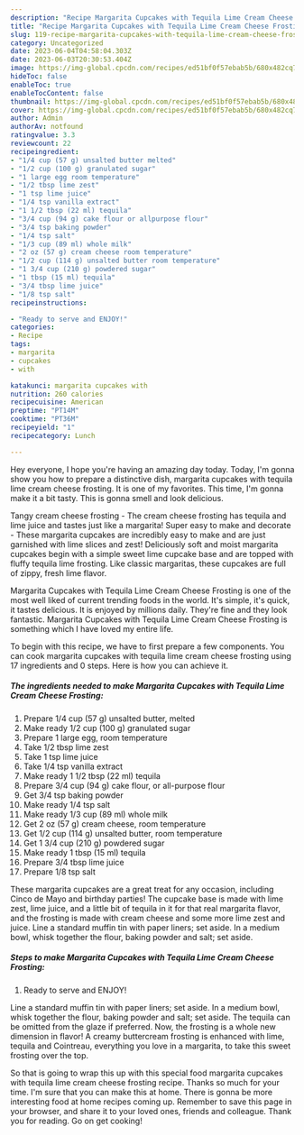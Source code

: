 ```yaml
---
description: "Recipe Margarita Cupcakes with Tequila Lime Cream Cheese Frosting yang Delicious"
title: "Recipe Margarita Cupcakes with Tequila Lime Cream Cheese Frosting yang Delicious"
slug: 119-recipe-margarita-cupcakes-with-tequila-lime-cream-cheese-frosting-yang-delicious
category: Uncategorized
date: 2023-06-04T04:58:04.303Z
date: 2023-06-03T20:30:53.404Z
image: https://img-global.cpcdn.com/recipes/ed51bf0f57ebab5b/680x482cq70/margarita-cupcakes-with-tequila-lime-cream-cheese-frosting-recipe-main-photo.jpg
hideToc: false
enableToc: true
enableTocContent: false
thumbnail: https://img-global.cpcdn.com/recipes/ed51bf0f57ebab5b/680x482cq70/margarita-cupcakes-with-tequila-lime-cream-cheese-frosting-recipe-main-photo.jpg
cover: https://img-global.cpcdn.com/recipes/ed51bf0f57ebab5b/680x482cq70/margarita-cupcakes-with-tequila-lime-cream-cheese-frosting-recipe-main-photo.jpg
author: Admin
authorAv: notfound
ratingvalue: 3.3
reviewcount: 22
recipeingredient:
- "1/4 cup (57 g) unsalted butter melted"
- "1/2 cup (100 g) granulated sugar"
- "1 large egg room temperature"
- "1/2 tbsp lime zest"
- "1 tsp lime juice"
- "1/4 tsp vanilla extract"
- "1 1/2 tbsp (22 ml) tequila"
- "3/4 cup (94 g) cake flour or allpurpose flour"
- "3/4 tsp baking powder"
- "1/4 tsp salt"
- "1/3 cup (89 ml) whole milk"
- "2 oz (57 g) cream cheese room temperature"
- "1/2 cup (114 g) unsalted butter room temperature"
- "1 3/4 cup (210 g) powdered sugar"
- "1 tbsp (15 ml) tequila"
- "3/4 tbsp lime juice"
- "1/8 tsp salt"
recipeinstructions:

- "Ready to serve and ENJOY!"
categories:
- Recipe
tags:
- margarita
- cupcakes
- with

katakunci: margarita cupcakes with 
nutrition: 260 calories
recipecuisine: American
preptime: "PT14M"
cooktime: "PT36M"
recipeyield: "1"
recipecategory: Lunch

---
```



Hey everyone, I hope you're having an amazing day today. Today, I'm gonna show you how to prepare a distinctive dish, margarita cupcakes with tequila lime cream cheese frosting. It is one of my favorites. This time, I'm gonna make it a bit tasty. This is gonna smell and look delicious.

Tangy cream cheese frosting - The cream cheese frosting has tequila and lime juice and tastes just like a margarita! Super easy to make and decorate - These margarita cupcakes are incredibly easy to make and are just garnished with lime slices and zest! Deliciously soft and moist margarita cupcakes begin with a simple sweet lime cupcake base and are topped with fluffy tequila lime frosting. Like classic margaritas, these cupcakes are full of zippy, fresh lime flavor.

Margarita Cupcakes with Tequila Lime Cream Cheese Frosting is one of the most well liked of current trending foods in the world. It's simple, it's quick, it tastes delicious. It is enjoyed by millions daily. They're fine and they look fantastic. Margarita Cupcakes with Tequila Lime Cream Cheese Frosting is something which I have loved my entire life.


To begin with this recipe, we have to first prepare a few components. You can cook margarita cupcakes with tequila lime cream cheese frosting using 17 ingredients and 0 steps. Here is how you can achieve it.

<!--inarticleads1-->

##### The ingredients needed to make Margarita Cupcakes with Tequila Lime Cream Cheese Frosting:

1. Prepare 1/4 cup (57 g) unsalted butter, melted
1. Make ready 1/2 cup (100 g) granulated sugar
1. Prepare 1 large egg, room temperature
1. Take 1/2 tbsp lime zest
1. Take 1 tsp lime juice
1. Take 1/4 tsp vanilla extract
1. Make ready 1 1/2 tbsp (22 ml) tequila
1. Prepare 3/4 cup (94 g) cake flour, or all-purpose flour
1. Get 3/4 tsp baking powder
1. Make ready 1/4 tsp salt
1. Make ready 1/3 cup (89 ml) whole milk
1. Get 2 oz (57 g) cream cheese, room temperature
1. Get 1/2 cup (114 g) unsalted butter, room temperature
1. Get 1 3/4 cup (210 g) powdered sugar
1. Make ready 1 tbsp (15 ml) tequila
1. Prepare 3/4 tbsp lime juice
1. Prepare 1/8 tsp salt


These margarita cupcakes are a great treat for any occasion, including Cinco de Mayo and birthday parties! The cupcake base is made with lime zest, lime juice, and a little bit of tequila in it for that real margarita flavor, and the frosting is made with cream cheese and some more lime zest and juice. Line a standard muffin tin with paper liners; set aside. In a medium bowl, whisk together the flour, baking powder and salt; set aside. 

<!--inarticleads2-->

##### Steps to make Margarita Cupcakes with Tequila Lime Cream Cheese Frosting:


1. Ready to serve and ENJOY!

Line a standard muffin tin with paper liners; set aside. In a medium bowl, whisk together the flour, baking powder and salt; set aside. The tequila can be omitted from the glaze if preferred. Now, the frosting is a whole new dimension in flavor! A creamy buttercream frosting is enhanced with lime, tequila and Cointreau, everything you love in a margarita, to take this sweet frosting over the top. 

So that is going to wrap this up with this special food margarita cupcakes with tequila lime cream cheese frosting recipe. Thanks so much for your time. I'm sure that you can make this at home. There is gonna be more interesting food at home recipes coming up. Remember to save this page in your browser, and share it to your loved ones, friends and colleague. Thank you for reading. Go on get cooking!
